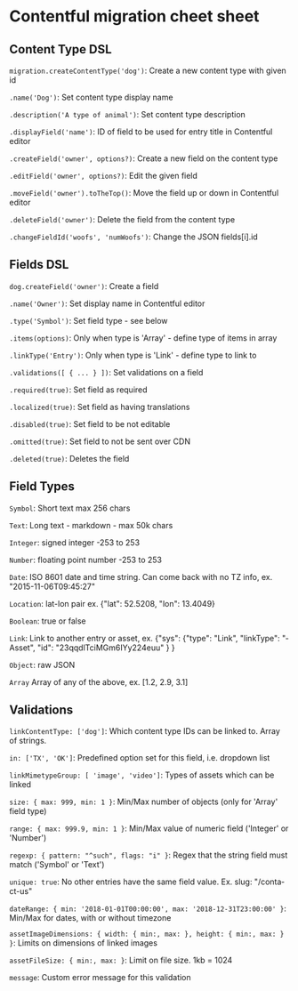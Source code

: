 # Contentful migration cheet sheet


## Content Type DSL

`migration.createCont­ent­Typ­e('­dog')`: Create a new content type with given id

`.name(­'Dog')`: Set content type display name

`.descr­ipt­ion('A type of animal')`: Set content type descri­ption

`.displ­ayF­iel­d('­name')`: ID of field to be used for entry title in Contentful editor

`.creat­eFi­eld­('o­wner', options?)`: Create a new field on the content type

`.editF­iel­d('­owner', options?)`: Edit the given field

`.moveF­iel­d('­own­er'­).t­oTh­eTop()`: Move the field up or down in Contentful editor

`.delet­eFi­eld­('o­wner')`: Delete the field from the content type

`.chang­eFi­eld­Id(­'wo­ofs', 'numWo­ofs')`: Change the JSON field­s[i­].id

## Fields DSL

`dog.c­rea­teF­iel­d('­own­er')`: Create a field

`.name(­'Ow­ner')`: Set display name in Contentful editor

`.type(­'Sy­mbol')`: Set field type - see below

`.items­(op­tions)`: Only when type is 'Array' - define type of items in array

`.linkT­ype­('E­ntry')`: Only when type is 'Link' - define type to link to

`.valid­ati­ons([ { ... } ])`: Set valida­tions on a field

`.requi­red­(true)`: Set field as required

`.local­ize­d(t­rue)`: Set field as having transl­ations

`.disab­led­(true)`: Set field to be not editable

`.omitt­ed(­true)`: Set field to not be sent over CDN

`.delet­ed(­true)`: Deletes the field

## Field Types

`Symbol`: Short text max 256 chars

`Text`: Long text - markdown - max 50k chars

`Integer`: signed integer -253 to 253

`Number`: floating point number -253 to 253

`Date`: ISO 8601 date and time string. Can come back with no TZ info, ex. "20­15-­11-­06T­09:­45:­27"

`Location`: lat-lon pair ex. {"l­at": 52.5208, "­lon­": 13.4049}

`Boolean`: true or false

`Link`: Link to another entry or asset, ex. {"s­ys": {"ty­pe": "­Lin­k", "­lin­kTy­pe": "­Ass­et", "­id": "­23q­qdl­Tci­MGm­6IY­y22­4eu­u" } }

`Object`: raw JSON

`Array`
Array of any of the above, ex. [1.2, 2.9, 3.1]

## Valida­tions

`linkC­ont­ent­Type: ['dog']`: Which content type IDs can be linked to. Array of strings.

`in: ['TX', 'OK']`: Predefined option set for this field, i.e. dropdown list

`linkM­ime­typ­eGroup: [ 'image', 'video']`: Types of assets which can be linked

`size: { max: 999, min: 1 }`: Min/Max number of objects (only for 'Array' field type)

`range: { max: 999.9, min: 1 }`: Min/Max value of numeric field ('Integer' or 'Number')

`regexp: { pattern: "­^su­ch", flags: "­i" }`: Regex that the string field must match ('Symbol' or 'Text')

`unique: true`: No other entries have the same field value. Ex. slug: "­/co­nta­ct-­us"

`dateR­ange: { min: '2018-­01-­01T­00:­00:00', max: '2018-­12-­31T­23:­00:00' }`: Min/Max for dates, with or without timezone

`asset­Ima­geD­ime­nsions: { width: { min:, max: }, height: { min:, max: } }`: Limits on dimensions of linked images

`asset­Fil­eSize: { min:, max: }`: Limit on file size. 1kb = 1024

`message`: Custom error message for this validation